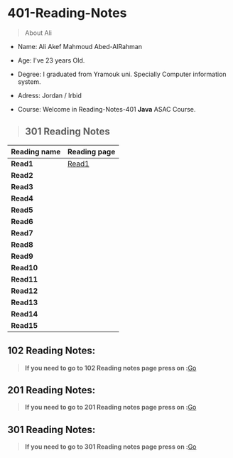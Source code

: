 # 401-Reading-Notes

>About Ali 

* Name: Ali Akef Mahmoud Abed-AlRahman

* Age: I've 23 years Old. 

* Degree: I graduated from Yramouk uni. Specially Computer information system. 

* Adress: Jordan / Irbid

* Course: Welcome in Reading-Notes-401 **Java** ASAC Course.

>## 301 Reading Notes

Reading name     | Reading page
---------------- | ----------------------
**Read1**        | [Read1](Read1.md)
**Read2**        | 
**Read3**        | 
**Read4**        | 
**Read5**        | 
**Read6**        | 
**Read7**        | 
**Read8**        | 
**Read9**        | 
**Read10**       | 
**Read11**       | 
**Read12**       | 
**Read13**       | 
**Read14**       | 
**Read15**       |



## 102 Reading Notes:

>**If you need to go to 102 Reading notes page press on :**[Go](https://alishiyyab.github.io/Reading-notes/)

## 201 Reading Notes:

>**If you need to go to 201 Reading notes page press on :**[Go](https://github.com/AliShiyyab/Reading-Notes-201)

## 301 Reading Notes:

>**If you need to go to 301 Reading notes page press on :**[Go](https://github.com/AliShiyyab/Reading-Notes-301)
